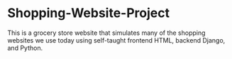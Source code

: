 # Shopping-Website-Project
This is a grocery store website that simulates many of the shopping websites we use today using self-taught frontend HTML, backend Django, and Python.
